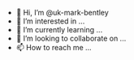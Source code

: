 - 👋 Hi, I’m @uk-mark-bentley
- 👀 I’m interested in ...
- 🌱 I’m currently learning ...
- 💞️ I’m looking to collaborate on ...
- 📫 How to reach me ...

<!---
uk-mark-bentley/uk-mark-bentley is a ✨ special ✨ repository because its `README.md` (this file) appears on your GitHub profile.
You can click the Preview link to take a look at your changes.
--->
